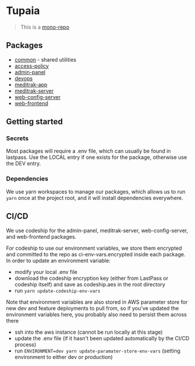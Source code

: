 # Tupaia

> This is a [mono-repo](https://github.com/babel/babel/blob/master/doc/design/monorepo.md)

## Packages

- [common](https://github.com/beyondessential/tupaia/blob/dev/packages/common/README.md) - shared utilities
- [access-policy](https://github.com/beyondessential/tupaia/blob/dev/packages/access-policy/README.md)
- [admin-panel](https://github.com/beyondessential/tupaia/blob/dev/packages/admin-panel/README.md)
- [devops](https://github.com/beyondessential/tupaia/blob/dev/packages/devops/README.md)
- [meditrak-app](https://github.com/beyondessential/tupaia/blob/dev/packages/meditrak-app/README.md)
- [meditrak-server](https://github.com/beyondessential/tupaia/blob/dev/packages/meditrak-server/README.md)
- [web-config-server](https://github.com/beyondessential/tupaia/blob/dev/packages/web-config-server/README.md)
- [web-frontend](https://github.com/beyondessential/tupaia/blob/dev/packages/web-frontend/README.md)

## Getting started

### Secrets

Most packages will require a .env file, which can usually be found in lastpass. Use the LOCAL entry
if one exists for the package, otherwise use the DEV entry.

### Dependencies

We use yarn workspaces to manage our packages, which allows us to run `yarn` once at the project
root, and it will install dependencies everywhere.

## CI/CD

We use codeship for the admin-panel, meditrak-server, web-config-server, and web-frontend packages.

For codeship to use our environment variables, we store them encrypted and committed to the repo as
ci-env-vars.encrypted inside each package. In order to update an environment variable:

- modify your local .env file
- download the codeship encryption key (either from LastPass or codeship itself) and save as codeship.aes in the root directory
- run `yarn update-codeship-env-vars`

Note that environment variables are also stored in AWS parameter store for new dev and feature deployments to pull from,
so if you've updated the environment variables here, you probably also need to persist them across there

- ssh into the aws instance (cannot be run locally at this stage)
- update the .env file (if it hasn't been updated automatically by the CI/CD process)
- run `ENVIRONMENT=dev yarn update-paramater-store-env-vars` (setting environment to either dev or production)
